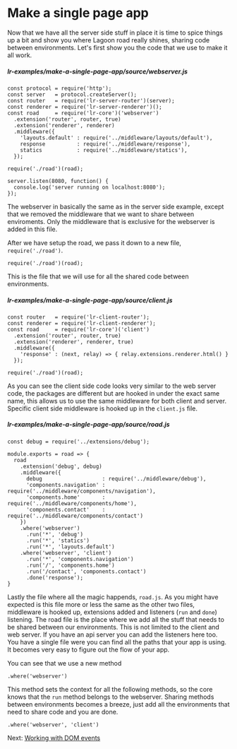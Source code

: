 # Make a single page app

Now that we have all the server side stuff in place it is time to spice things up a bit and show you where Lagoon road really shines, sharing code between environments. Let's first show you the code that we use to make it all work.

##### lr-examples/make-a-single-page-app/source/webserver.js
```
const protocol = require('http');
const server   = protocol.createServer();
const router   = require('lr-server-router')(server);
const renderer = require('lr-server-renderer')();
const road     = require('lr-core')('webserver')
  .extension('router', router, true)
  .extension('renderer', renderer)
  .middleware({
    'layouts.default' : require('../middleware/layouts/default'),
    response          : require('../middleware/response'),
    statics           : require('../middleware/statics'),
  });

require('./road')(road);

server.listen(8080, function() {
  console.log('server running on localhost:8080');
});
```

The webserver in basically the same as in the server side example, except that we removed the middleware that we want to share between enviroments. Only the middleware that is exclusive for the webserver is added in this file.

After we have setup the road, we pass it down to a new file, `require('./road')`.
```
require('./road')(road);
```

This is the file that we will use for all the shared code between environments.

##### lr-examples/make-a-single-page-app/source/client.js
```
const router   = require('lr-client-router');
const renderer = require('lr-client-renderer');
const road     = require('lr-core')('client')
  .extension('router', router, true)
  .extension('renderer', renderer, true)
  .middleware({
    'response' : (next, relay) => { relay.extensions.renderer.html() }
  });

require('./road')(road);
```

As you can see the client side code looks very similar to the web server code, the packages are different but are hooked in under the exact same name, this allows us to use the same middleware for both client and server. Specific client side middleware is hooked up in the `client.js` file.

##### lr-examples/make-a-single-page-app/source/road.js
```
const debug = require('../extensions/debug');

module.exports = road => {
  road
    .extension('debug', debug)
    .middleware({
      debug                   : require('../middleware/debug'),
      'components.navigation' : require('../middleware/components/navigation'),
      'components.home'       : require('../middleware/components/home'),
      'components.contact'    : require('../middleware/components/contact')
    })
    .where('webserver')
      .run('*', 'debug')
      .run('*', 'statics')
      .run('*', 'layouts.default')
    .where('webserver', 'client')
      .run('*', 'components.navigation')
      .run('/', 'components.home')
      .run('/contact', 'components.contact')
      .done('response');
}
```

Lastly the file where all the magic happends, `road.js`. As you might have expected is this file more or less the same as the other two files, middleware is hooked up, extensions added and listeners (`run` and `done`) listening. The road file is the place where we add all the stuff that needs to be shared between our environments. This is not limited to the client and web server. If you have an api server you can add the listeners here too. You have a single file were you can find all the paths that your app is using. It becomes very easy to figure out the flow of your app.

You can see that we use a new method
```
.where('webserver')
```

This method sets the context for all the following methods, so the core knows that the `run` method belongs to the webserver. Sharing methods between environments becomes a breeze, just add all the environments that need to share code and you are done.

```
.where('webserver', 'client')
```

Next: [Working with DOM events](/guide/working-with-dom-events)
